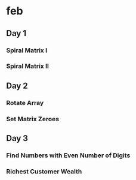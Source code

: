 # feb

## Day 1

### Spiral Matrix I
### Spiral Matrix II

## Day 2

### Rotate Array
### Set Matrix Zeroes

## Day 3

###  Find Numbers with Even Number of Digits 
###  Richest Customer Wealth
